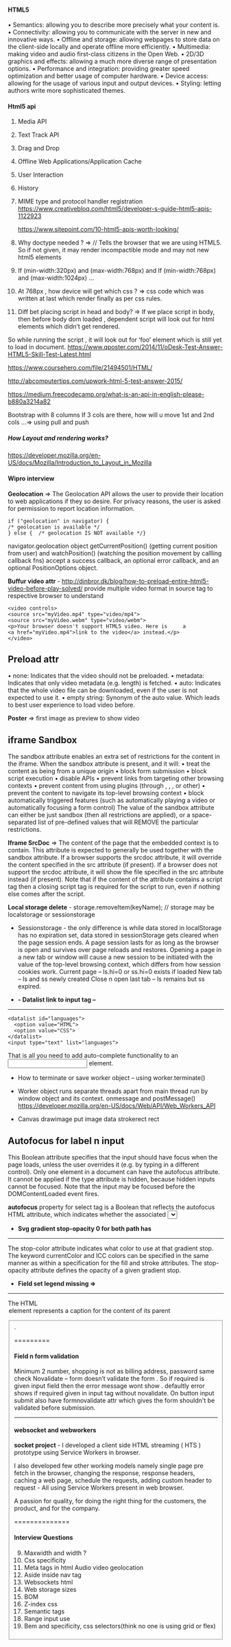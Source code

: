 
#### HTML5
•	Semantics: allowing you to describe more precisely what your content is.
•	Connectivity: allowing you to communicate with the server in new and innovative ways.
•	Offline and storage: allowing webpages to store data on the client-side locally and operate offline more efficiently.
•	Multimedia: making video and audio first-class citizens in the Open Web.
•	2D/3D graphics and effects: allowing a much more diverse range of presentation options.
•	Performance and integration: providing greater speed optimization and better usage of computer hardware.
•	Device access: allowing for the usage of various input and output devices.
•	Styling: letting authors write more sophisticated themes.

#### Html5 api
1. Media API
2. Text Track API 
3. Drag and Drop
4. Offline Web Applications/Application Cache
5. User Interaction
6. History
7. MIME type and protocol handler registration
https://www.creativebloq.com/html5/developer-s-guide-html5-apis-1122923

	https://www.sitepoint.com/10-html5-apis-worth-looking/

8. Why doctype needed ? => <!DOCTYPE html> // Tells the browser that we are using HTML5. So if not given, it may render incompactible mode and may not new html5 elements
9. If (min-width:320px) and (max-width:768px) and If (min-width:768px) and (max-width:1024px) …
10. At 768px , how device will get which css ? => css code which was written at last which render finally as per css rules.
11. Diff bet placing script in head and body? => If we place script in body, then before body dom loaded , dependent script will look out for html elements which didn’t get rendered.

    <head>
    <script>
    Document.getElementById(‘foo’).style.color = “red”;
    </script>
    </head>
    <body>
    <div id=”foo”></div>
    </body>

So while running the script , it will look out for ‘foo’ element which is still yet to load in document.
https://www.qposter.com/2014/11/oDesk-Test-Answer-HTML5-Skill-Test-Latest.html

https://www.coursehero.com/file/21494501/HTML/

http://abcomputertips.com/upwork-html-5-test-answer-2015/

https://medium.freecodecamp.org/what-is-an-api-in-english-please-b880a3214a82

Bootstrap with 8 columns
If 3 cols are there, how will u move 1st and 2nd cols …=> using pull and push

##### How Layout and rendering works?

https://developer.mozilla.org/en-US/docs/Mozilla/Introduction_to_Layout_in_Mozilla


#### Wipro interview

**Geolocation** => The Geolocation API allows the user to provide their location to web applications if they so desire. For privacy reasons, the user is asked for permission to report location information.

    if ("geolocation" in navigator) {  
    /* geolocation is available */
    } else {  /* geolocation IS NOT available */}

navigator.geolocation object
getCurrentPosition() (getting current position from user) and watchPosition() (watching the position movement by callling callback fns) accept a success callback, an optional error callback, and an optional PositionOptions object.

**Buffur video attr** - http://dinbror.dk/blog/how-to-preload-entire-html5-video-before-play-solved/
provide multiple video format in source tag to respective browser to understand

    <video controls>  
    <source src="myVideo.mp4" type="video/mp4">
    <source src="myVideo.webm" type="video/webm">
    <p>Your browser doesn't support HTML5 video. Here is     a 
    <a href="myVideo.mp4">link to the video</a> instead.</p>
    </video>

**Preload attr**
--

•	none: Indicates that the video should not be preloaded.
•	metadata: Indicates that only video metadata (e.g. length) is fetched.
•	auto: Indicates that the whole video file can be downloaded, even if the user is not expected to use it.
•	empty string: Synonym of the auto value.
Which leads to best user experience to load video before.

**Poster** => first image as preview to show video

**iframe Sandbox**
--
The sandbox attribute enables an extra set of restrictions for the content in the iframe.
When the sandbox attribute is present, and it will:
•	treat the content as being from a unique origin
•	block form submission
•	block script execution
•	disable APIs
•	prevent links from targeting other browsing contexts
•	prevent content from using plugins (through <embed>, <object>, <applet>, or other)
•	prevent the content to navigate its top-level browsing context
•	block automatically triggered features (such as automatically playing a video or automatically focusing a form control)
The value of the sandbox attribute can either be just sandbox (then all restrictions are applied), or a space-separated list of pre-defined values that will REMOVE the particular restrictions.

**Iframe SrcDoc** => The content of the page that the embedded context is to contain. This attribute is expected to generally be used together with the sandbox attribute. If a browser supports the srcdoc attribute, it will override the content specified in the src attribute (if present). If a browser does not support the srcdoc attribute, it will show the file specified in the src attribute instead (if present). Note that if the content of the attribute contains a script tag then a closing script tag is required for the script to run, even if nothing else comes after the script.

**Local storage delete** - storage.removeItem(keyName); // storage may be localstorage or sessionstorage

- Sessionstorage - the only difference is while data stored in localStorage has no expiration set, data stored in sessionStorage gets cleared when the page session ends. A page session lasts for as long as the browser is open and survives over page reloads and restores. Opening a page in a new tab or window will cause a new session to be initiated with the value of the top-level browsing context, which differs from how session cookies work.
Current page – ls.hi=0 or ss.hi=0 exists if loaded
New tab – ls and ss newly created
Close n open last tab – ls remains but ss expired.

- **- Datalist link to input tag –**
---
    <datalist id="languages">
      <option value="HTML">
      <option value="CSS">
    </datalist>
    <input type="text" list="languages">

That is all you need to add auto-complete functionality to an <input> element.
 

- How to terminate or save worker object – using worker.terminate()

- Worker object runs separate threads apart from main thread run by window object and its context.
onmessage and postMessage()
https://developer.mozilla.org/en-US/docs/Web/API/Web_Workers_API

- Canvas drawimage put image data strokerect rect

**Autofocus for label n input**
---
This Boolean attribute specifies that the input should have focus when the page loads, unless the user overrides it (e.g. by typing in a different control). Only one element in a document can have the autofocus attribute. It cannot be applied if the type attribute is hidden, because hidden inputs cannot be focused. Note that the input may be focused before the DOMContentLoaded event fires.

**autofocus** property for select tag is a Boolean that reflects the autofocus HTML attribute, which indicates whether the associated <select> element  will get input focus when the page loads, unless the user overrides it.
 

- **Svg gradient stop-opacity 0 for both path has**
- --- 
The stop-color attribute indicates what color to use at that gradient stop. The keyword currentColor and ICC colors can be specified in the same manner as within a <paint> specification for the fill and stroke attributes.
The stop-opacity attribute defines the opacity of a given gradient stop.

- **Field set legend missing =>** 
- ---
The HTML <legend> element represents a caption for the content of its parent <fieldset>.

=========

#### Field n form validation

Minimum 2 number, shopping is not as billing address, password same check
Novalidate – form doesn’t validate the form . So if required is given input field then the error message wont show . defaultly error shows if required given in input tag without novalidate.
On button input submit also have formnovalidate attr which gives the form shouldn't be validated before submission.

-----

#### websocket and webworkers

**socket project** - I developed a client side HTML streaming ( HTS ) prototype using Service Workers in browser.

I also developed few other working models namely single page pre fetch in the browser, changing the response, response headers, caching a web page, schedule the requests, adding custom header to request - All using Service Workers present in web browser.

A passion for quality, for doing the right thing for the customers, the product, and for the company.

==============


#### Interview Questions

9. Maxwidth and width ?
10. Css specificity
11. Meta tags in html Audio video geolocation 
12. Aside inside nav tag
13. Websockets html
14.	Web storage sizes
15.	BOM
16.	Z-index css
17.	Semantic tags
18. Range input use
19. Bem and specificity, css selectors(think no one is using grid or flex)
